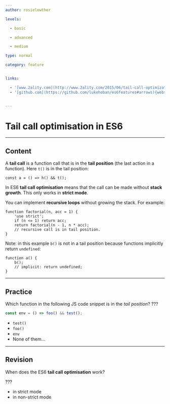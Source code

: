 ```yaml
---
author: rosielowther

levels:

  - basic

  - advanced

  - medium

type: normal

category: feature


links:

  - '[www.2ality.com](http://www.2ality.com/2015/06/tail-call-optimization.html){website}'
  - '[github.com](https://github.com/lukehoban/es6features#arrows){website}'


---
```


# Tail call optimisation in ES6

---
## Content

A **tail call** is a function call that is in the **tail position** (the last action in a function). Here `t()` is in the tail position: 
```
const a = () => h() && t();
```

In ES6 **tail call optimisation** means that the call can be made without **stack growth**. This only works in **strict mode**.

You can implement **recursive loops** without growing the stack. For example:

```
function factorial(n, acc = 1) {
    'use strict';
    if (n <= 1) return acc;
    return factorial(n - 1, n * acc);
    // recursive call is in tail position.
}
```
Note: in this example `b()` is not in a tail position because functions implicitly return `undefined`:
```
function a() {
    b();
    // implicit: return undefined;
}
```

---
## Practice

Which function in the following JS code snippet is in the *tail position*? ???

```javascript
const env = () => foo() && test();
```


* `test()`
* `foo()`
* `env`
* None of them...

---
## Revision

When does the ES6 **tail call optimisation** work?

???


* in strict mode
* in non-strict mode

